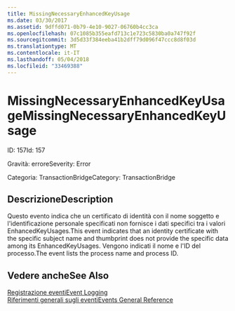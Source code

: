 ```yaml
---
title: MissingNecessaryEnhancedKeyUsage
ms.date: 03/30/2017
ms.assetid: 9dffd071-0b79-4e10-9027-06760b4cc3ca
ms.openlocfilehash: 07c1085b355eafd713c1e723c5830ba0a747f92f
ms.sourcegitcommit: 3d5d33f384eeba41b2dff79d096f47ccc8d8f03d
ms.translationtype: MT
ms.contentlocale: it-IT
ms.lasthandoff: 05/04/2018
ms.locfileid: "33469388"
---
```

# <a name="missingnecessaryenhancedkeyusage"></a><span data-ttu-id="33d41-102">MissingNecessaryEnhancedKeyUsage</span><span class="sxs-lookup"><span data-stu-id="33d41-102">MissingNecessaryEnhancedKeyUsage</span></span>
<span data-ttu-id="33d41-103">ID: 157</span><span class="sxs-lookup"><span data-stu-id="33d41-103">Id: 157</span></span>  
  
 <span data-ttu-id="33d41-104">Gravità: errore</span><span class="sxs-lookup"><span data-stu-id="33d41-104">Severity: Error</span></span>  
  
 <span data-ttu-id="33d41-105">Categoria: TransactionBridge</span><span class="sxs-lookup"><span data-stu-id="33d41-105">Category: TransactionBridge</span></span>  
  
## <a name="description"></a><span data-ttu-id="33d41-106">Descrizione</span><span class="sxs-lookup"><span data-stu-id="33d41-106">Description</span></span>  
 <span data-ttu-id="33d41-107">Questo evento indica che un certificato di identità con il nome soggetto e l'identificazione personale specificati non fornisce i dati specifici tra i valori EnhancedKeyUsages.</span><span class="sxs-lookup"><span data-stu-id="33d41-107">This event indicates that an identity certificate with the specific subject name and thumbprint does not provide the specific data among its EnhancedKeyUsages.</span></span> <span data-ttu-id="33d41-108">Vengono indicati il nome e l'ID del processo.</span><span class="sxs-lookup"><span data-stu-id="33d41-108">The event lists the process name and process ID.</span></span>  
  
## <a name="see-also"></a><span data-ttu-id="33d41-109">Vedere anche</span><span class="sxs-lookup"><span data-stu-id="33d41-109">See Also</span></span>  
 [<span data-ttu-id="33d41-110">Registrazione eventi</span><span class="sxs-lookup"><span data-stu-id="33d41-110">Event Logging</span></span>](../../../../../docs/framework/wcf/diagnostics/event-logging/index.md)  
 [<span data-ttu-id="33d41-111">Riferimenti generali sugli eventi</span><span class="sxs-lookup"><span data-stu-id="33d41-111">Events General Reference</span></span>](../../../../../docs/framework/wcf/diagnostics/event-logging/events-general-reference.md)
